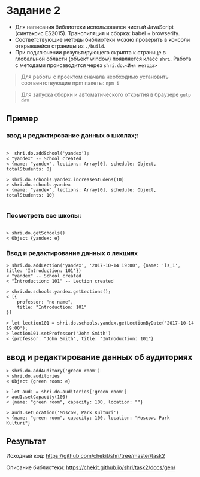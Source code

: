 # Задание 2

- Для написания библиотеки использовался чистый JavaScript (синтаксис ES2015). Транспиляция и сборка: babel + browserify.
- Соответствующие методы библиотеки можно проверить в консоли открывшейся страницы из `./build`.
- При подключении результирующего скрипта к странице в глобальной области (объект window) появляется класс `shri`. Работа с методами происзводится через `shri.do.<Имя метода>`

> Для работы с проектом сначала необходимо установить соотвентствующие npm пакеты: `npm i`

> Для запуска сборки и автоматического открытия в браузере `gulp dev`

## Пример

### ввод и редактирование данных о школах;:

```

>  shri.do.addSchool('yandex');
< "yandex" -- School created
< {name: "yandex", lections: Array[0], schedule: Object, totalStudents: 0}

> shri.do.schools.yandex.increaseStudens(10)
> shri.do.schools.yandex
< {name: "yandex", lections: Array[0], schedule: Object, totalStudents: 10}


```

### Посмотреть все школы:

```

> shri.do.getSchools()
< Object {yandex: e}

```

### Ввод и редактирование данных о лекциях

```
> shri.do.addLection('yandex', '2017-10-14 19:00', {name: 'ls_1', title: 'Introduction: 101'})
< "yandex" -- School created
< "Introduction: 101" -- Lection created

> shri.do.schools.yandex.getLections();
< [{
	professor: "no name",
	title: "Introduction: 101"
}]

> let lection101 = shri.do.schools.yandex.getLectionByDate('2017-10-14 19:00');
> lection101.setProfessor('John Smith')
< {professor: "John Smith", title: "Introduction: 101"}

```

## ввод и редактирование данных об аудиториях

```
> shri.do.addAuditory('green room')
> shri.do.auditories
< Object {green room: e}

> let aud1 = shri.do.auditories['green room']
> aud1.setCapacity(100)
< {name: "green room", capacity: 100, location: ""}

> aud1.setLocation('Moscow, Park Kulturi')
< {name: "green room", capacity: 100, location: "Moscow, Park Kulturi"}
```

## Результат

Исходный код: https://github.com/chekit/shri/tree/master/task2

Описание библиотеки: https://chekit.github.io/shri/task2/docs/gen/